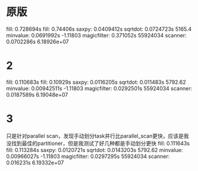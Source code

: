 # 原版

fill: 0.728694s
fill: 0.74406s
saxpy: 0.0409412s
sqrtdot: 0.0724723s
5165.4
minvalue: 0.0691992s
-1.11803
magicfilter: 0.371052s
55924034
scanner: 0.0702286s
6.18926e+07

# 2

fill: 0.110683s
fill: 0.10929s
saxpy: 0.0116205s
sqrtdot: 0.011483s
5792.62
minvalue: 0.00942511s
-1.11803
magicfilter: 0.0292501s
55924034
scanner: 0.0187589s
6.19048e+07

# 3
只是针对parallel scan，发现手动划分task并行比parallel_scan更快，应该是我没找到最佳的partitioner，但是我测试了好几种都是手动划分更快
fill: 0.111643s
fill: 0.113284s
saxpy: 0.0120721s
sqrtdot: 0.0143203s
5792.62
minvalue: 0.00966027s
-1.11803
magicfilter: 0.0297295s
55924034
scanner: 0.016231s
6.19332e+07